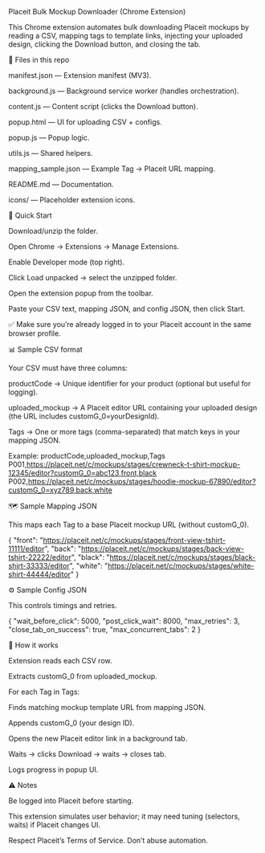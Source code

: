 Placeit Bulk Mockup Downloader (Chrome Extension)

This Chrome extension automates bulk downloading Placeit mockups by reading a CSV, mapping tags to template links, injecting your uploaded design, clicking the Download button, and closing the tab.

📂 Files in this repo

manifest.json — Extension manifest (MV3).

background.js — Background service worker (handles orchestration).

content.js — Content script (clicks the Download button).

popup.html — UI for uploading CSV + configs.

popup.js — Popup logic.

utils.js — Shared helpers.

mapping_sample.json — Example Tag → Placeit URL mapping.

README.md — Documentation.

icons/ — Placeholder extension icons.

🚀 Quick Start

Download/unzip the folder.

Open Chrome → Extensions → Manage Extensions.

Enable Developer mode (top right).

Click Load unpacked → select the unzipped folder.

Open the extension popup from the toolbar.

Paste your CSV text, mapping JSON, and config JSON, then click Start.

✅ Make sure you’re already logged in to your Placeit account in the same browser profile.

📊 Sample CSV format

Your CSV must have three columns:

productCode → Unique identifier for your product (optional but useful for logging).

uploaded_mockup → A Placeit editor URL containing your uploaded design (the URL includes customG_0=yourDesignId).

Tags → One or more tags (comma-separated) that match keys in your mapping JSON.

Example:
productCode,uploaded_mockup,Tags
P001,https://placeit.net/c/mockups/stages/crewneck-t-shirt-mockup-12345/editor?customG_0=abc123,front,black
P002,https://placeit.net/c/mockups/stages/hoodie-mockup-67890/editor?customG_0=xyz789,back,white

🗺️ Sample Mapping JSON

This maps each Tag to a base Placeit mockup URL (without customG_0).

{
"front": "https://placeit.net/c/mockups/stages/front-view-tshirt-11111/editor",
"back": "https://placeit.net/c/mockups/stages/back-view-tshirt-22222/editor",
"black": "https://placeit.net/c/mockups/stages/black-shirt-33333/editor",
"white": "https://placeit.net/c/mockups/stages/white-shirt-44444/editor"
}

⚙️ Sample Config JSON

This controls timings and retries.

{
"wait_before_click": 5000,
"post_click_wait": 8000,
"max_retries": 3,
"close_tab_on_success": true,
"max_concurrent_tabs": 2
}

🔄 How it works

Extension reads each CSV row.

Extracts customG_0 from uploaded_mockup.

For each Tag in Tags:

Finds matching mockup template URL from mapping JSON.

Appends customG_0 (your design ID).

Opens the new Placeit editor link in a background tab.

Waits → clicks Download → waits → closes tab.

Logs progress in popup UI.

⚠️ Notes

Be logged into Placeit before starting.

This extension simulates user behavior; it may need tuning (selectors, waits) if Placeit changes UI.

Respect Placeit’s Terms of Service. Don’t abuse automation.